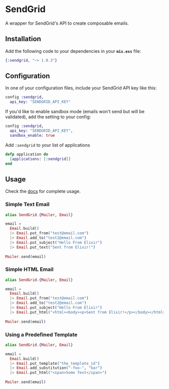 # SendGrid

A wrapper for SendGrid's API to create composable emails.

## Installation

Add the following code to your dependencies in your **`mix.exs`** file:

```elixir
{:sendgrid, "~> 1.0.3"}
```

## Configuration

In one of your configuration files, include your SendGrid API key like this:

```elixir
config :sendgrid,
  api_key: "SENDGRID_API_KEY"
```

If you'd like to enable sandbox mode (emails won't send but will be validated), add the setting to your config:

```elixir
config :sendgrid,
  api_key: "SENDGRID_API_KEY",
  sandbox_enable: true
```



Add `:sendgrid` to your list of applications
```elixir
defp application do
  [applications: [:sendgrid]]
end
```

## Usage

Check the [docs](https://hexdocs.pm/sendgrid/) for complete usage.

### Simple Text Email

```elixir
alias SendGrid.{Mailer, Email}

email = 
  Email.build()
  |> Email.put_from("test@email.com")
  |> Email.add_to("test2@email.com")
  |> Email.put_subject("Hello From Elixir")
  |> Email.put_text("Sent from Elixir!")
  
Mailer.send(email)
```

### Simple HTML Email

```elixir
alias SendGrid.{Mailer, Email}

email = 
  Email.build()
  |> Email.put_from("test@email.com")
  |> Email.add_to("test2@email.com")
  |> Email.put_subject("Hello From Elixir")
  |> Email.put_html("<html><body><p>Sent from Elixir!</p></body></html>")
  
Mailer.send(email)
```

### Using a Predefined Template

```elixir
alias SendGrid.{Mailer, Email}

email = 
  Email.build()
  |> Email.put_template("the_template_id")
  |> Email.add_substitution("-foo-", "bar")
  |> Email.put_html("<span>Some Text</span>")
  
Mailer.send(email)
```
